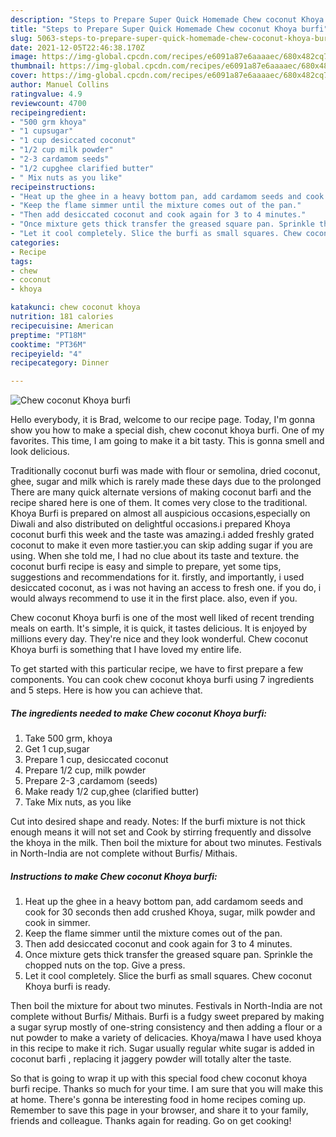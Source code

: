```yaml
---
description: "Steps to Prepare Super Quick Homemade Chew coconut Khoya burfi"
title: "Steps to Prepare Super Quick Homemade Chew coconut Khoya burfi"
slug: 5063-steps-to-prepare-super-quick-homemade-chew-coconut-khoya-burfi
date: 2021-12-05T22:46:38.170Z
image: https://img-global.cpcdn.com/recipes/e6091a87e6aaaaec/680x482cq70/chew-coconut-khoya-burfi-recipe-main-photo.jpg
thumbnail: https://img-global.cpcdn.com/recipes/e6091a87e6aaaaec/680x482cq70/chew-coconut-khoya-burfi-recipe-main-photo.jpg
cover: https://img-global.cpcdn.com/recipes/e6091a87e6aaaaec/680x482cq70/chew-coconut-khoya-burfi-recipe-main-photo.jpg
author: Manuel Collins
ratingvalue: 4.9
reviewcount: 4700
recipeingredient:
- "500 grm khoya"
- "1 cupsugar"
- "1 cup desiccated coconut"
- "1/2 cup milk powder"
- "2-3 cardamom seeds"
- "1/2 cupghee clarified butter"
- " Mix nuts as you like"
recipeinstructions:
- "Heat up the ghee in a heavy bottom pan, add cardamom seeds and cook for 30 seconds then add crushed Khoya, sugar, milk powder and cook in simmer."
- "Keep the flame simmer until the mixture comes out of the pan."
- "Then add desiccated coconut and cook again for 3 to 4 minutes."
- "Once mixture gets thick transfer the greased square pan. Sprinkle the chopped nuts on the top. Give a press."
- "Let it cool completely. Slice the burfi as small squares. Chew coconut Khoya burfi is ready."
categories:
- Recipe
tags:
- chew
- coconut
- khoya

katakunci: chew coconut khoya 
nutrition: 181 calories
recipecuisine: American
preptime: "PT18M"
cooktime: "PT36M"
recipeyield: "4"
recipecategory: Dinner

---
```



![Chew coconut Khoya burfi](https://img-global.cpcdn.com/recipes/e6091a87e6aaaaec/680x482cq70/chew-coconut-khoya-burfi-recipe-main-photo.jpg)

Hello everybody, it is Brad, welcome to our recipe page. Today, I'm gonna show you how to make a special dish, chew coconut khoya burfi. One of my favorites. This time, I am going to make it a bit tasty. This is gonna smell and look delicious.

Traditionally coconut burfi was made with flour or semolina, dried coconut, ghee, sugar and milk which is rarely made these days due to the prolonged There are many quick alternate versions of making coconut barfi and the recipe shared here is one of them. It comes very close to the traditional. Khoya Burfi is prepared on almost all auspicious occasions,especially on Diwali and also distributed on delightful occasions.i prepared Khoya coconut burfi this week and the taste was amazing.i added freshly grated coconut to make it even more tastier.you can skip adding sugar if you are using. When she told me, I had no clue about its taste and texture. the coconut burfi recipe is easy and simple to prepare, yet some tips, suggestions and recommendations for it. firstly, and importantly, i used desiccated coconut, as i was not having an access to fresh one. if you do, i would always recommend to use it in the first place. also, even if you.

Chew coconut Khoya burfi is one of the most well liked of recent trending meals on earth. It's simple, it is quick, it tastes delicious. It is enjoyed by millions every day. They're nice and they look wonderful. Chew coconut Khoya burfi is something that I have loved my entire life.


To get started with this particular recipe, we have to first prepare a few components. You can cook chew coconut khoya burfi using 7 ingredients and 5 steps. Here is how you can achieve that.

<!--inarticleads1-->

##### The ingredients needed to make Chew coconut Khoya burfi:

1. Take 500 grm, khoya
1. Get 1 cup,sugar
1. Prepare 1 cup, desiccated coconut
1. Prepare 1/2 cup, milk powder
1. Prepare 2-3 ,cardamom (seeds)
1. Make ready 1/2 cup,ghee (clarified butter)
1. Take  Mix nuts, as you like


Cut into desired shape and ready. Notes: If the burfi mixture is not thick enough means it will not set and Cook by stirring frequently and dissolve the khoya in the milk. Then boil the mixture for about two minutes. Festivals in North-India are not complete without Burfis/ Mithais. 

<!--inarticleads2-->

##### Instructions to make Chew coconut Khoya burfi:

1. Heat up the ghee in a heavy bottom pan, add cardamom seeds and cook for 30 seconds then add crushed Khoya, sugar, milk powder and cook in simmer.
1. Keep the flame simmer until the mixture comes out of the pan.
1. Then add desiccated coconut and cook again for 3 to 4 minutes.
1. Once mixture gets thick transfer the greased square pan. Sprinkle the chopped nuts on the top. Give a press.
1. Let it cool completely. Slice the burfi as small squares. Chew coconut Khoya burfi is ready.


Then boil the mixture for about two minutes. Festivals in North-India are not complete without Burfis/ Mithais. Burfi is a fudgy sweet prepared by making a sugar syrup mostly of one-string consistency and then adding a flour or a nut powder to make a variety of delicacies. Khoya/mawa I have used khoya in this recipe to make it rich. Sugar usually regular white sugar is added in coconut barfi , replacing it jaggery powder will totally alter the taste. 

So that is going to wrap it up with this special food chew coconut khoya burfi recipe. Thanks so much for your time. I am sure that you will make this at home. There's gonna be interesting food in home recipes coming up. Remember to save this page in your browser, and share it to your family, friends and colleague. Thanks again for reading. Go on get cooking!
